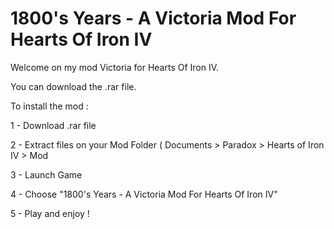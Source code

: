 # 1800's Years - A Victoria Mod For Hearts Of Iron IV


Welcome on my mod Victoria for Hearts Of Iron IV.

You can download the .rar file.


To install the mod : 

1 - Download .rar file

2 - Extract files on your Mod Folder ( Documents > Paradox > Hearts of Iron IV > Mod

3 - Launch Game

4 - Choose "1800's Years - A Victoria Mod For Hearts Of Iron IV"

5 - Play and enjoy !

